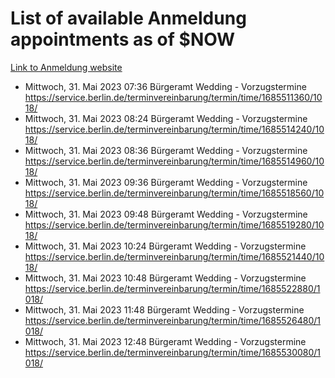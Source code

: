 # List of available Anmeldung appointments as of $NOW
[Link to Anmeldung website](https://service.berlin.de/terminvereinbarung/termin/tag.php?termin=1&anliegen[]=120686&dienstleisterlist=122210,122217,327316,122219,327312,122227,327314,122231,327346,122243,327348,122254,122252,329742,122260,329745,122262,329748,122271,327278,122273,327274,122277,327276,330436,122280,327294,122282,327290,122284,327292,122291,327270,122285,327266,122286,327264,122296,327268,150230,329760,122297,327286,122294,327284,122312,329763,122314,329775,122304,327330,122311,327334,122309,327332,317869,122281,327352,122279,329772,122283,122276,327324,122274,327326,122267,329766,122246,327318,122251,327320,122257,327322,122208,327298,122226,327300&herkunft=http%3A%2F%2Fservice.berlin.de%2Fdienstleistung%2F120686%2F)
- Mittwoch, 31. Mai 2023 07:36 Bürgeramt Wedding - Vorzugstermine https://service.berlin.de/terminvereinbarung/termin/time/1685511360/1018/
- Mittwoch, 31. Mai 2023 08:24 Bürgeramt Wedding - Vorzugstermine https://service.berlin.de/terminvereinbarung/termin/time/1685514240/1018/
- Mittwoch, 31. Mai 2023 08:36 Bürgeramt Wedding - Vorzugstermine https://service.berlin.de/terminvereinbarung/termin/time/1685514960/1018/
- Mittwoch, 31. Mai 2023 09:36 Bürgeramt Wedding - Vorzugstermine https://service.berlin.de/terminvereinbarung/termin/time/1685518560/1018/
- Mittwoch, 31. Mai 2023 09:48 Bürgeramt Wedding - Vorzugstermine https://service.berlin.de/terminvereinbarung/termin/time/1685519280/1018/
- Mittwoch, 31. Mai 2023 10:24 Bürgeramt Wedding - Vorzugstermine https://service.berlin.de/terminvereinbarung/termin/time/1685521440/1018/
- Mittwoch, 31. Mai 2023 10:48 Bürgeramt Wedding - Vorzugstermine https://service.berlin.de/terminvereinbarung/termin/time/1685522880/1018/
- Mittwoch, 31. Mai 2023 11:48 Bürgeramt Wedding - Vorzugstermine https://service.berlin.de/terminvereinbarung/termin/time/1685526480/1018/
- Mittwoch, 31. Mai 2023 12:48 Bürgeramt Wedding - Vorzugstermine https://service.berlin.de/terminvereinbarung/termin/time/1685530080/1018/

